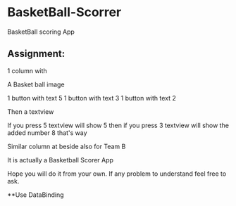 # BasketBall-Scorrer
BasketBall scoring App 

## Assignment: 

1 column with 

A Basket ball image

1 button with text 5
1 button with text 3
1 button with text 2 

Then a textview 

If you press 5 textview will show 5 then if you press 3 textview will show the added number 8 that's way

Similar column at beside also for Team B 



It is actually a Basketball Scorer App

Hope you will do it from your own. If any problem to understand feel free to ask. 

**Use DataBinding
